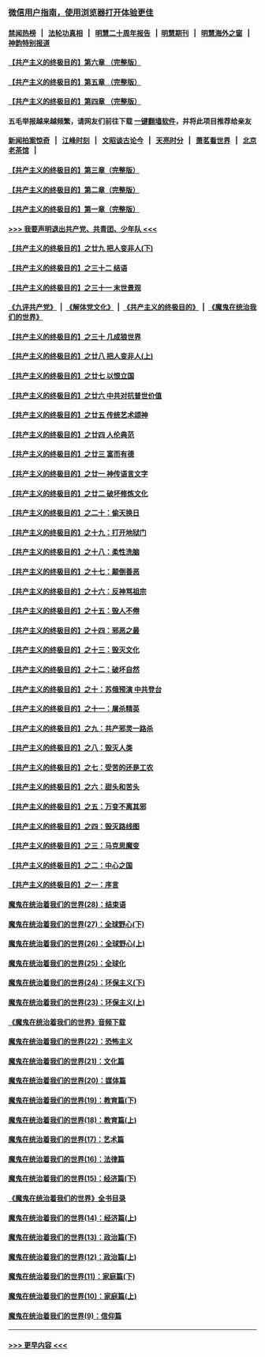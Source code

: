 ### [微信用户指南，使用浏览器打开体验更佳](https://github.com/gfw-breaker/banned-news1/blob/master/indexes/wechat-guide.md?t=0)
#### [禁闻热榜](热点新闻.md?t=0)  &nbsp;&nbsp;|&nbsp;&nbsp; [法轮功真相](https://github.com/gfw-breaker/truth/blob/master/README.md?t=0) &nbsp;&nbsp;|&nbsp;&nbsp; [明慧二十周年报告](https://github.com/gfw-breaker/mh-reports/blob/master/README.md?t=0) &nbsp;&nbsp;|&nbsp;&nbsp;[明慧期刊](https://github.com/gfw-breaker/mh-qikan) &nbsp;&nbsp;|&nbsp;&nbsp; [明慧海外之窗](https://github.com/gfw-breaker/mh-news/blob/master/README.md?t=0) &nbsp;&nbsp;|&nbsp;&nbsp; [神韵特别报道](https://github.com/gfw-breaker/mh-news/blob/master/shenyun.md?t=0)
#### [【共产主义的终极目的】第六章 （完整版）](../pages/nsc422/n11428913.md?t=02150744) 
#### [【共产主义的终极目的】第五章 （完整版）](../pages/nsc422/n11428912.md?t=02150744) 
#### [【共产主义的终极目的】第四章 （完整版）](../pages/nsc422/n11428907.md?t=02150744) 
#### 五毛举报越来越频繁，请网友们前往下载 [一键翻墙软件](https://github.com/gfw-breaker/ssr-accounts)，并将此项目推荐给亲友
#### [新闻拍案惊奇](https://github.com/gfw-breaker/banned-news1/blob/master/pages/link4.md) &nbsp;&nbsp;|&nbsp;&nbsp; [江峰时刻](https://github.com/gfw-breaker/banned-news1/blob/master/pages/link4.md) &nbsp;&nbsp;|&nbsp;&nbsp; [文昭谈古论今](https://github.com/gfw-breaker/banned-news1/blob/master/pages/link4.md) &nbsp;&nbsp;|&nbsp;&nbsp; [天亮时分](https://github.com/gfw-breaker/banned-news1/blob/master/pages/link4.md) &nbsp;&nbsp;|&nbsp;&nbsp; [萧茗看世界](https://github.com/gfw-breaker/banned-news1/blob/master/pages/link4.md) &nbsp;&nbsp;|&nbsp;&nbsp; [北京老茶馆](https://github.com/gfw-breaker/banned-news1/blob/master/pages/link4.md) &nbsp;&nbsp;|&nbsp;&nbsp; 
#### [【共产主义的终极目的】第三章（完整版）](../pages/nsc422/n11428848.md?t=02150744) 
#### [【共产主义的终极目的】第二章（完整版）](../pages/nsc422/n11428831.md?t=02150744) 
#### [【共产主义的终极目的】第一章（完整版）](../pages/nsc422/n11417651.md?t=02150744) 
#### [>>> 我要声明退出共产党、共青团、少年队 <<<](https://github.com/begood0513/goodnews/blob/master/quit/letter.md) 
#### [【共产主义的终极目的】之廿九 把人变非人(下)](../pages/nsc422/n11344140.md?t=02150744) 
#### [【共产主义的终极目的】之三十二 结语](../pages/nsc422/n11360535.md?t=02150744) 
#### [【共产主义的终极目的】之三十一 末世景观](../pages/nsc422/n11351129.md?t=02150744) 
#### [《九评共产党》](https://github.com/begood0513/9ping.md/blob/master/README.md) &nbsp;|&nbsp; [《解体党文化》](../../../../jtdwh.md/blob/master/README.md)  &nbsp;|&nbsp; [《共产主义的终极目的》](../../../../gczydzjmd.md/blob/master/README.md) &nbsp;|&nbsp; [《魔鬼在统治我们的世界》](../../../../mgztzwmdsj.md/blob/master/README.md) 
#### [【共产主义的终极目的】之三十 几成狼世界](../pages/nsc422/n11348280.md?t=02150744) 
#### [【共产主义的终极目的】之廿八 把人变非人(上)](../pages/nsc422/n11340492.md?t=02150744) 
#### [【共产主义的终极目的】之廿七 以恨立国](../pages/nsc422/n11336944.md?t=02150744) 
#### [【共产主义的终极目的】之廿六 中共对抗普世价值](../pages/nsc422/n11324785.md?t=02150744) 
#### [【共产主义的终极目的】之廿五 传统艺术颂神](../pages/nsc422/n11296396.md?t=02150744) 
#### [【共产主义的终极目的】之廿四 人伦典范](../pages/nsc422/n11296397.md?t=02150744) 
#### [【共产主义的终极目的】之廿三 富而有德](../pages/nsc422/n11283598.md?t=02150744) 
#### [【共产主义的终极目的】之廿一 神传语言文字](../pages/nsc422/n11263265.md?t=02150744) 
#### [【共产主义的终极目的】之廿二 破坏修炼文化](../pages/nsc422/n11245728.md?t=02150744) 
#### [【共产主义的终极目的】之二十：偷天换日](../pages/nsc422/n11238846.md?t=02150744) 
#### [【共产主义的终极目的】之十九：打开地狱门](../pages/nsc422/n11206376.md?t=02150744) 
#### [【共产主义的终极目的】之十八：柔性洗脑](../pages/nsc422/n11199994.md?t=02150744) 
#### [【共产主义的终极目的】之十七：颠倒善恶](../pages/nsc422/n11179782.md?t=02150744) 
#### [【共产主义的终极目的】之十六：反神骂祖宗](../pages/nsc422/n11166798.md?t=02150744) 
#### [【共产主义的终极目的】之十五：毁人不倦](../pages/nsc422/n11166792.md?t=02150744) 
#### [【共产主义的终极目的】之十四：邪恶之最](../pages/nsc422/n11150249.md?t=02150744) 
#### [【共产主义的终极目的】之十三：毁灭文化](../pages/nsc422/n11135227.md?t=02150744) 
#### [【共产主义的终极目的】之十二：破坏自然](../pages/nsc422/n11135214.md?t=02150744) 
#### [【共产主义的终极目的】之十：苏俄预演 中共登台](../pages/nsc422/n11118424.md?t=02150744) 
#### [【共产主义的终极目的】之十一：屠杀精英](../pages/nsc422/n11118442.md?t=02150744) 
#### [【共产主义的终极目的】之九：共产邪灵一路杀](../pages/nsc422/n11114139.md?t=02150744) 
#### [【共产主义的终极目的】之八：毁灭人类](../pages/nsc422/n11108503.md?t=02150744) 
#### [【共产主义的终极目的】之七：受苦的还是工农](../pages/nsc422/n11101809.md?t=02150744) 
#### [【共产主义的终极目的】之六：甜头和苦头](../pages/nsc422/n11096971.md?t=02150744) 
#### [【共产主义的终极目的】之五：万变不离其邪](../pages/nsc422/n11091285.md?t=02150744) 
#### [【共产主义的终极目的】之四：毁灭路线图](../pages/nsc422/n11086284.md?t=02150744) 
#### [【共产主义的终极目的】之三：马克思魔变](../pages/nsc422/n11061941.md?t=02150744) 
#### [【共产主义的终极目的】之二：中心之国](../pages/nsc422/n11047728.md?t=02150744) 
#### [【共产主义的终极目的】之一：序言](../pages/nsc422/n11086077.md?t=02150744) 
#### [魔鬼在统治着我们的世界(28)：结束语](../pages/nsc422/n10936246.md?t=02150744) 
#### [魔鬼在统治着我们的世界(27)：全球野心(下)](../pages/nsc422/n10928319.md?t=02150744) 
#### [魔鬼在统治着我们的世界(26)：全球野心(上)](../pages/nsc422/n10900318.md?t=02150744) 
#### [魔鬼在统治着我们的世界(25)：全球化](../pages/nsc422/n10788205.md?t=02150744) 
#### [魔鬼在统治着我们的世界(24)：环保主义(下)](../pages/nsc422/n10695307.md?t=02150744) 
#### [魔鬼在统治着我们的世界(23)：环保主义(上)](../pages/nsc422/n10688613.md?t=02150744) 
#### [《魔鬼在统治着我们的世界》音频下载](../pages/nsc422/n10635553.md?t=02150744) 
#### [魔鬼在统治着我们的世界(22)：恐怖主义](../pages/nsc422/n10614727.md?t=02150744) 
#### [魔鬼在统治着我们的世界(21)：文化篇](../pages/nsc422/n10597706.md?t=02150744) 
#### [魔鬼在统治着我们的世界(20)：媒体篇](../pages/nsc422/n10586579.md?t=02150744) 
#### [魔鬼在统治着我们的世界(19)：教育篇(下)](../pages/nsc422/n10564808.md?t=02150744) 
#### [魔鬼在统治着我们的世界(18)：教育篇(上)](../pages/nsc422/n10526970.md?t=02150744) 
#### [魔鬼在统治着我们的世界(17)：艺术篇](../pages/nsc422/n10499093.md?t=02150744) 
#### [魔鬼在统治着我们的世界(16)：法律篇](../pages/nsc422/n10485969.md?t=02150744) 
#### [魔鬼在统治着我们的世界(15)：经济篇(下)](../pages/nsc422/n10469975.md?t=02150744) 
#### [《魔鬼在统治着我们的世界》全书目录](../pages/nsc422/n10464261.md?t=02150744) 
#### [魔鬼在统治着我们的世界(14)：经济篇(上)](../pages/nsc422/n10457370.md?t=02150744) 
#### [魔鬼在统治着我们的世界(13)：政治篇(下)](../pages/nsc422/n10448270.md?t=02150744) 
#### [魔鬼在统治着我们的世界(12)：政治篇(上)](../pages/nsc422/n10444576.md?t=02150744) 
#### [魔鬼在统治着我们的世界(11)：家庭篇(下)](../pages/nsc422/n10440961.md?t=02150744) 
#### [魔鬼在统治着我们的世界(10)：家庭篇(上)](../pages/nsc422/n10435448.md?t=02150744) 
#### [魔鬼在统治着我们的世界(9)：信仰篇](../pages/nsc422/n10432159.md?t=02150744) 

----
#### [ >>> 更早内容 <<< ](../indexes/nsc422-earlier.md)
